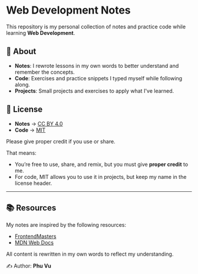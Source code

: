 # Web Development Notes

This repository is my personal collection of notes and practice code while learning **Web Development**.

## 📖 About

- **Notes**: I rewrote lessons in my own words to better understand and remember the concepts.
- **Code**: Exercises and practice snippets I typed myself while following along.
- **Projects**: Small projects and exercises to apply what I've learned.

<!-- ## 🗂️ Structure
├── html-css/
├── javascript/
├── react/
├── nodejs/
├── databases/
└── projects/ -->

## 📜 License

- **Notes** → [CC BY 4.0](./LICENSE-NOTES)
- **Code** → [MIT](./LICENSE)

Please give proper credit if you use or share.

That means:

- You’re free to use, share, and remix, but you must give **proper credit** to me.
- For code, MIT allows you to use it in projects, but keep my name in the license header.

---

## 📚 Resources

My notes are inspired by the following resources:

- [FrontendMasters](https://frontendmasters.com/)
- [MDN Web Docs](https://developer.mozilla.org/)

All content is rewritten in my own words to reflect my understanding.

✍️ Author: **Phu Vu**
